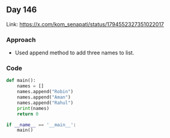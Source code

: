 ## Day 146

Link: https://x.com/kom_senapati/status/1794552327351022017

### Approach

- Used append method to add three names to list.

### Code

```py
def main():
    names = []
    names.append("Robin")
    names.append("Aman")
    names.append("Rahul")
    print(names)
    return 0

if __name__ == '__main__':
    main()
```
